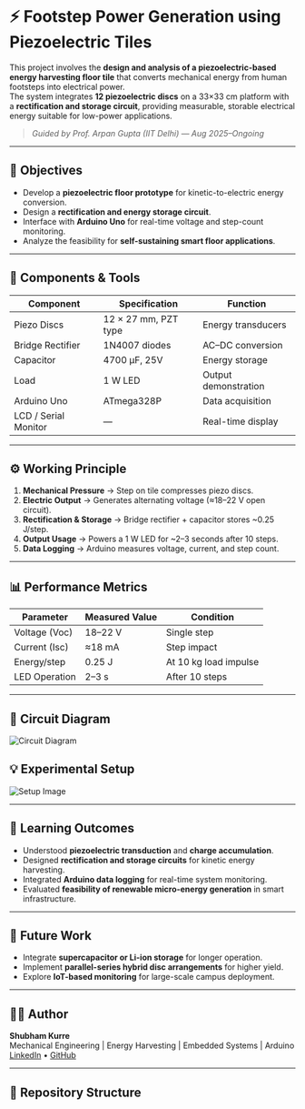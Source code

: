 # ⚡ Footstep Power Generation using Piezoelectric Tiles

This project involves the **design and analysis of a piezoelectric-based energy harvesting floor tile** that converts mechanical energy from human footsteps into electrical power.  
The system integrates **12 piezoelectric discs** on a 33×33 cm platform with a **rectification and storage circuit**, providing measurable, storable electrical energy suitable for low-power applications.

> _Guided by Prof. Arpan Gupta (IIT Delhi) — Aug 2025–Ongoing_

---

## 🎯 Objectives
- Develop a **piezoelectric floor prototype** for kinetic-to-electric energy conversion.
- Design a **rectification and energy storage circuit**.
- Interface with **Arduino Uno** for real-time voltage and step-count monitoring.
- Analyze the feasibility for **self-sustaining smart floor applications**.

---

## 🧰 Components & Tools
| Component | Specification | Function |
|------------|---------------|-----------|
| Piezo Discs | 12 × 27 mm, PZT type | Energy transducers |
| Bridge Rectifier | 1N4007 diodes | AC–DC conversion |
| Capacitor | 4700 µF, 25V | Energy storage |
| Load | 1 W LED | Output demonstration |
| Arduino Uno | ATmega328P | Data acquisition |
| LCD / Serial Monitor | — | Real-time display |

---

## ⚙️ Working Principle

1. **Mechanical Pressure** → Step on tile compresses piezo discs.  
2. **Electric Output** → Generates alternating voltage (≈18–22 V open circuit).  
3. **Rectification & Storage** → Bridge rectifier + capacitor stores ~0.25 J/step.  
4. **Output Usage** → Powers a 1 W LED for ~2–3 seconds after 10 steps.  
5. **Data Logging** → Arduino measures voltage, current, and step count.

---

## 📊 Performance Metrics

| Parameter | Measured Value | Condition |
|------------|----------------|------------|
| Voltage (Voc) | 18–22 V | Single step |
| Current (Isc) | ≈18 mA | Step impact |
| Energy/step | 0.25 J | At 10 kg load impulse |
| LED Operation | 2–3 s | After 10 steps |

---

## 🧩 Circuit Diagram
![Circuit Diagram](Results/piezo_circuit.png)

## 💡 Experimental Setup
![Setup Image](Results/piezo_tile_setup.png)

---

## 🧠 Learning Outcomes
- Understood **piezoelectric transduction** and **charge accumulation**.
- Designed **rectification and storage circuits** for kinetic energy harvesting.
- Integrated **Arduino data logging** for real-time system monitoring.
- Evaluated **feasibility of renewable micro-energy generation** in smart infrastructure.

---

## 🧭 Future Work
- Integrate **supercapacitor or Li-ion storage** for longer operation.
- Implement **parallel-series hybrid disc arrangements** for higher yield.
- Explore **IoT-based monitoring** for large-scale campus deployment.

---

## 👨‍💻 Author
**Shubham Kurre**  
Mechanical Engineering | Energy Harvesting | Embedded Systems | Arduino  
[LinkedIn](https://linkedin.com/in/) • [GitHub](https://github.com/shubhamkurre)

---

## 📂 Repository Structure
